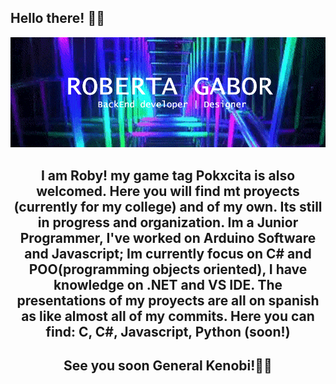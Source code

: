 ## Hello there! 👋✨

<img src="header.gif" >
<h2 align="center">I am Roby! my game tag Pokxcita is also welcomed. Here you will find mt proyects (currently for my college) and of my own. Its still in progress and organization.
Im a Junior Programmer, I've worked on Arduino Software and Javascript; Im currently focus on C# and POO(programming objects oriented), I have knowledge on .NET and VS IDE. The presentations of my proyects are all on spanish as like almost all of my commits. Here you can find: C, C#, Javascript, Python (soon!)</h2>
<h2 align="center">See you soon General Kenobi!👋✨<h2>

<!--
**RobertaGabor/RobertaGabor** is a ✨ _special_ ✨ repository because its `README.md` (this file) appears on your GitHub profile.

Here are some ideas to get you started:

- 🔭 I’m currently working on ...
- 🌱 I’m currently learning ...
- 👯 I’m looking to collaborate on ...
- 🤔 I’m looking for help with ...
- 💬 Ask me about ...
- 📫 How to reach me: ...
- 😄 Pronouns: ...
- ⚡ Fun fact: ...
-->

